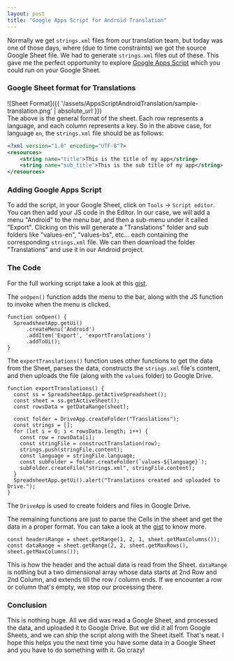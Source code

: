 ```yaml
---
layout: post
title: "Google Apps Script for Android Translation"
---
```


Normally we get `strings.xml` files from our translation team, but today was one of those days, where (due to time
constraints) we got the source Google Sheet file. We had to generate `strings.xml` files out of these. This gave me
the perfect opportunity to explore [Google Apps Script](https://developers.google.com/apps-script) which you could run
on your Google Sheet.

### Google Sheet format for Translations
![Sheet Format]({{ '/assets/AppsScriptAndroidTranslation/sample-translation.png' | absolute_url }})
<br>
The above is the general format of the sheet. Each row represents a language, and each column represents a key. So in the above
case, for language `en`, the `strings.xml` file should be as follows:

```xml
<?xml version="1.0" encoding="UTF-8"?>
<resources>
    <string name="title">This is the title of my app</string>
    <string name="sub_title">This is the sub title of my app</string>
</resources>
```

### Adding Google Apps Script
To add the script, in your Google Sheet, click on `Tools` -> `Script editor`. You can then add your JS code in the Editor. In our case, we will
add a menu "Android" to the menu bar, and then a sub-menu under it called "Export". Clicking on this will generate a "Translations"
folder and sub folders like "values-en", "values-bs", etc... each containing the corresponding `strings.xml` file. We can
then download the folder "Translations" and use it in our Android project.

### The Code
For the full working script take a look at this [gist](https://gist.github.com/thsaravana/51676f49a80cb23e2ff25e98b0aa6fd7).

The `onOpen()` function adds the menu to the bar, along with the JS function to invoke when the menu is clicked.

```
function onOpen() {
  SpreadsheetApp.getUi()
      .createMenu('Android')
      .addItem('Export', 'exportTranslations')
      .addToUi();
}
```

The `exportTranslations()` function uses other functions to get the data from the Sheet, parses the data, constructs
the `strings.xml` file's content, and then uploads the file (along with the `values` folder) to Google Drive.

```
function exportTranslations() {
  const ss = SpreadsheetApp.getActiveSpreadsheet();
  const sheet = ss.getActiveSheet();
  const rowsData = getDataRange(sheet);

  const folder = DriveApp.createFolder("Translations");
  const strings = [];
  for (let i = 0; i < rowsData.length; i++) {
    const row = rowsData[i];
    const stringFile = constructTranslation(row);
    strings.push(stringFile.content);
    const language = stringFile.language;
    const subFolder = folder.createFolder(`values-${language}`);
    subFolder.createFile("strings.xml", stringFile.content);
  }
  SpreadsheetApp.getUi().alert("Translations created and uploaded to Drive.");
}
```

The `DriveApp` is used to create folders and files in Google Drive.

The remaining functions are just to parse the Cells in the sheet and get the data in a proper format. You can take a look
at the [gist](https://gist.github.com/thsaravana/51676f49a80cb23e2ff25e98b0aa6fd7) to know more. 

``` 
const headersRange = sheet.getRange(1, 2, 1, sheet.getMaxColumns());
const dataRange = sheet.getRange(2, 2, sheet.getMaxRows(), sheet.getMaxColumns());
```

This is how the header and the actual data is read from the Sheet. `dataRange` is nothing but a two dimensional array whose
data starts at 2nd Row and 2nd Column, and extends till the row / column ends. If we encounter a row or column that's empty,
we stop our processing there.

### Conclusion
This is nothing huge. All we did was read a Google Sheet, and processed the data, and uploaded it to Google Drive. But we
did it all from Google Sheets, and we can ship the script along with the Sheet itself. That's neat. I hope this helps you 
the next time you have some data in a Google Sheet and you have to do something with it. Go crazy!

